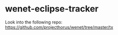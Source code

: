 # wenet-eclipse-tracker

Look into the following repo: https://github.com/projecthorus/wenet/tree/master/tx

